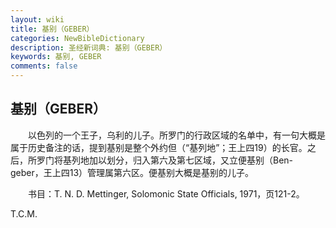 ```yaml
---
layout: wiki
title: 基别（GEBER）
categories: NewBibleDictionary
description: 圣经新词典: 基别（GEBER）
keywords: 基别, GEBER
comments: false
---
```


## 基别（GEBER）

　　以色列的一个王子，乌利的儿子。所罗门的行政区域的名单中，有一句大概是属于历史备注的话，提到基别是整个外约但（“基列地”；王上四19）的长官。之后，所罗门将基列地加以划分，归入第六及第七区域，又立便基别（Ben-geber，王上四13）管理属第六区。便基别大概是基别的儿子。

　　书目：T. N. D. Mettinger, Solomonic State Officials, 1971，页121-2。

T.C.M.








